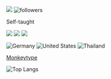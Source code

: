 
  ![](https://komarev.com/ghpvc/?username=Alucus&style=flat-square&abbreviated=true&label=Profile+Views) <img alt="followers" src="https://img.shields.io/github/followers/Alucus?label=Followers&style=social">

Self-taught

<p align=left>
    <img src="https://skillicons.dev/icons?i=unity" />
    <img src="https://skillicons.dev/icons?i=cs" />
    <img src="https://skillicons.dev/icons?i=blender" />
    
</p>

![Germany](https://raw.githubusercontent.com/stevenrskelton/flag-icon/master/png/16/country-4x3/de.png "Germany")
![United States](https://raw.githubusercontent.com/stevenrskelton/flag-icon/master/png/16/country-4x3/us.png "United States")
![Thailand](https://raw.githubusercontent.com/stevenrskelton/flag-icon/master/png/16/country-4x3/th.png "Thailand")


<p align= "left" >


[Monkeytype](https://monkeytype.com/profile/Alucus)


![Top Langs](https://github-readme-stats.vercel.app/api/top-langs/?username=Alucus&layout=compact)
